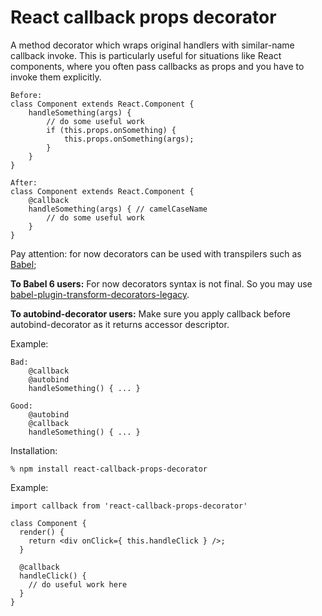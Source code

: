 # React callback props decorator

A method decorator which wraps original handlers with similar-name callback invoke.
This is particularly useful for situations like React components, where
you often pass callbacks as props and you have to invoke them explicitly.
```
Before:
class Component extends React.Component {
    handleSomething(args) {
        // do some useful work
        if (this.props.onSomething) {
            this.props.onSomething(args);
        }
    }
}

After:
class Component extends React.Component {
    @callback
    handleSomething(args) { // camelCaseName
        // do some useful work
    }
}

```

Pay attention: for now decorators can be used with transpilers such as [Babel](http://babeljs.io);

**To Babel 6 users:**
For now decorators syntax is not final. So you may use [babel-plugin-transform-decorators-legacy](https://github.com/loganfsmyth/babel-plugin-transform-decorators-legacy).

**To autobind-decorator users:**
Make sure you apply callback before autobind-decorator as it returns accessor descriptor.

Example:
```
Bad:
    @callback
    @autobind
    handleSomething() { ... }

Good:
    @autobind
    @callback
    handleSomething() { ... }
```

Installation:

    % npm install react-callback-props-decorator

Example:

    import callback from 'react-callback-props-decorator'

    class Component {
      render() {
        return <div onClick={ this.handleClick } />;
      }

      @callback
      handleClick() {
        // do useful work here
      }
    }
